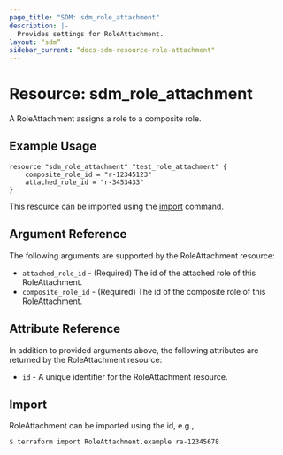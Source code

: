 ```yaml
---
page_title: "SDM: sdm_role_attachment"
description: |-
  Provides settings for RoleAttachment.
layout: “sdm”
sidebar_current: “docs-sdm-resource-role-attachment"
---
```

# Resource: sdm_role_attachment

A RoleAttachment assigns a role to a composite role.
## Example Usage

```hcl
resource "sdm_role_attachment" "test_role_attachment" {
    composite_role_id = "r-12345123"
    attached_role_id = "r-3453433"
}
```
This resource can be imported using the [import](https://www.terraform.io/docs/cli/commands/import.html) command.

## Argument Reference
The following arguments are supported by the RoleAttachment resource:
* `attached_role_id` - (Required) The id of the attached role of this RoleAttachment.
* `composite_role_id` - (Required) The id of the composite role of this RoleAttachment.
## Attribute Reference
In addition to provided arguments above, the following attributes are returned by the RoleAttachment resource:
* `id` - A unique identifier for the RoleAttachment resource.
## Import
RoleAttachment can be imported using the id, e.g.,

```
$ terraform import RoleAttachment.example ra-12345678
```
